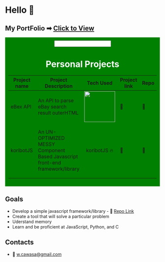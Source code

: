 # Hello 👋




## My PortFolio ➡ [Click to View](https://walid-portfolio-ecru.vercel.app/)




<div style="background-color: green; padding: 10px; color: #fff; text-align: center;">
  <input/>
  <h1>Personal Projects</h1>
  <table>
    <thead>
      <tr>
        <th>Project name</th>
        <th style="width: 100px;">Project Description</th>
        <th>Tech Used</th>
        <th>Project link</th>
        <th>Repo</th>
      </tr>
    </thead>
    <tbody>
      <tr>
        <td>
          <span style="display: flex;">
            eBex API
          </span>
        </td>
        <td>
          <span style="display: flex;">
            <p>An API to parse eBay search result outerHTML</p>
          </span>
        </td>
         <td>
          <span style="display: flex; justify-content:center; align-items:center;">
            <img style="width: 100px;" src="https://upload.wikimedia.org/wikipedia/commons/thumb/3/3c/Flask_logo.svg/2560px-Flask_logo.svg.png"/>
          </span>
        </td>
        <td>
              <a style="text-decoration: none;" target="blank" href="https://ebextractor-v1.vercel.app/api/extract/using_keyword?q=shoes">🔗</a>
        </td>
        <td>
              <a style="text-decoration: none;" target="blank" href="https://github.com/koribot/ebextractor-api-flask">🔗</a>
        </td>
      </tr>
       <td>
          <span style="display: flex;">
           koribotJS
          </span>
        </td>
        <td>
          <span style="display: flex;">
            <p>An UN-OPTIMIZED MESSY Component Based Javascript front-end framework/library</p>
          </span>
        </td>
         <td>
          <span style="display: flex; justify-content:center; align-items:center;">
             koribotJS 🔥
          </span>
        </td>
        <td>
              🚧
        </td>
        <td>
              <a style="text-decoration: none;" target="blank" href="https://github.com/koribot/koribotJS">🔗</a>
        </td>
      </tr>
      <!-- Add more rows as needed -->
    </tbody>
  </table>
</div>


## Goals
- Develop a simple javascript framework/library - 🚧 [Repo Link](https://github.com/koribot/koribotJS)
- Create a tool that will solve a particular problem
- Uderstand memory
- Learn and be proficient at JavaScript, Python, and C



## Contacts
- 📧 w.cawasa@gmail.com


